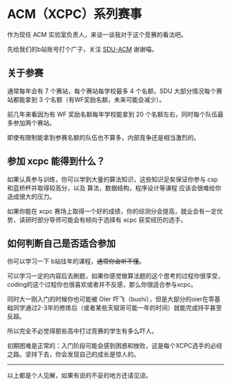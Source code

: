 # ACM（XCPC）系列赛事

作为现任 ACM 实验室负责人，来谈一谈我对于这个竞赛的看法吧。

先给我们的b站账号打个广子，关注 [SDU-ACM](https://space.bilibili.com/488809409) 谢谢喵。

## 关于参赛

通常每年会有 7 个赛站，每个赛站每学校最多 4 个名额，SDU 大部分情况每个赛站都能拿到 3 个名额（有WF奖励名额，未来可能会减少）。

前几年来看因为有 WF 奖励名额每年学校能拿到 20 个名额左右，同时每个队伍最多参加两个赛站。

即使有限制能拿到参赛名额的队伍也不算多，内部竞争还是相当激烈的。

## 参加 xcpc 能得到什么？

如果认真参与训练，你可以学到大量的算法知识，这些知识足矣保证你参与 csp 和蓝桥杯并取得较高分，以及 算法，数据结构，程序设计等课程 应该会很难给你造成很大的压力。

如果你能在 xcpc 赛场上取得一个好的成绩，你的综测分会提高，就业会有一定优势，读研时部分导师可能会有倾向于选择有 xcpc 获奖经历的选手。

## 如何判断自己是否适合参加

你可以学习一下 b站往年的课程，~~通常你会听不懂~~。

可以学习一定的内容后去刷题，如果你感觉做算法题的这个思考的过程你很享受，coding的这个过程你也很喜欢或者并不反感，那么你很适合参与xcpc。

同时大一刚入门的时候你也可能被 OIer 吓飞（bushi），但是大部分的oier在零基础同学通过2-3年的修炼后（或者某些天赋哥可能一年的时间）就能完成持平甚至反超。

所以完全不必觉得那些高中打过竞赛的学生有多么吓人。

初期困难是正常的：入门阶段可能会感到困惑和挫败，这是每个XCPC选手的必经之路。坚持下去，你会发现自己的成长是惊人的。

---

以上都是个人见解，如果有说的不妥的地方还请见谅。
